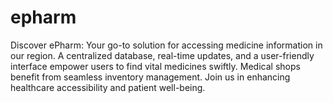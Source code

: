 # epharm
Discover ePharm: Your go-to solution for accessing medicine information in our region. A centralized database, real-time updates, and a user-friendly interface empower users to find vital medicines swiftly. Medical shops benefit from seamless inventory management. Join us in enhancing healthcare accessibility and patient well-being.
